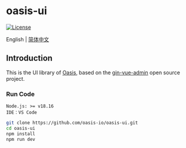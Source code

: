 # oasis-ui

[![License](https://img.shields.io/badge/License-Apache%202.0-blue.svg)](https://github.com/carina-io/carina/blob/main/LICENSE)

English | [简体中文](README.md)


## Introduction
  This is the UI library of [Oasis](https://github.com/oasis-io/oasis.git), based on the [gin-vue-admin](https://github.com/flipped-aurora/gin-vue-admin.git) open source project.



### Run Code

```
Node.js: >= v18.16
IDE：VS Code
```

```bash
git clone https://github.com/oasis-io/oasis-ui.git
cd oasis-ui
npm install
npm run dev
```  